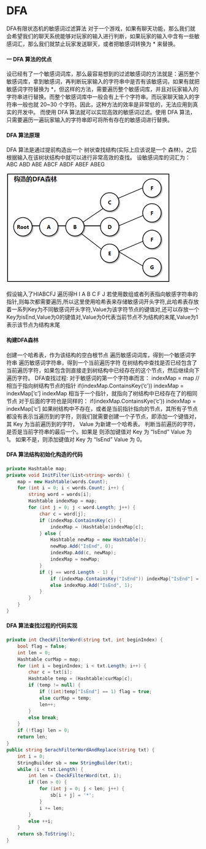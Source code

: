 # DFA
DFA有限状态机的敏感词过滤算法
对于一个游戏，如果有聊天功能，那么我们就会希望我们的聊天系统能够对玩家的输入进行判断，如果玩家的输入中含有一些敏感词汇，那么我们就禁止玩家发送聊天，或者把敏感词转换为 * 来替换。

#### 一 DFA 算法的优点

设已经有了一个敏感词词库，那么最容易想到的过滤敏感词的方法就是：遍历整个敏感词库，拿到敏感词，再判断玩家输入的字符串中是否有该敏感词，如果有就把敏感词字符替换为 *，但这样的方法，需要遍历整个敏感词库，并且对玩家输入的字符串进行替换。而整个敏感词库中一般会有上千个字符串。而玩家聊天输入的字符串一般也就 20~30 个字符。因此，这种方法的效率是非常低的，无法应用到真实的开发中。
而使用 DFA 算法就可以实现高效的敏感词过滤。使用 DFA 算法，只需要遍历一遍玩家输入的字符串即可将所有存在的敏感词进行替换。

#### DFA 算法原理

DFA 算法是通过提前构造出一个 树状查找结构(实际上应该说是一个 森林)，之后根据输入在该树状结构中就可以进行非常高效的查找。
设敏感词库的词汇为：ABC ABD ABE ABCF ABDF ABEF ABEG  

![avatar](./1.png)  

假设输入了HIABCFJ 遍历得H I A B C F J
若使用数组或者列表指向敏感字符串的指针,则每次都需要遍历,所以这里使用哈希表来存储敏感词开头字符,此哈希表存放着一系列Key为不同敏感词开头字符,Value为该字符节点的键值对,还可以存放一个Key为isEnd,Value为0的键值对,Value为0代表当前节点不为结构的末尾,Value为1表示该节点为结构末尾

#### 构建DFA森林

创建一个哈希表，作为该结构的空白根节点
遍历敏感词词库，得到一个敏感词字符串
遍历敏感词字符串，得到一个当前遍历字符
在树结构中查找是否已经包含了当前遍历字符，如果包含则直接走到树结构中已经存在的这个节点，然后继续向下遍历字符。
DFA查找过程:
对于敏感词的第一个字符串而言：
indexMap = map // 相当于指向树结构节点的指针
if(indexMap.ContainsKey(‘c’)) indexMap = indexMap[‘c’]
indexMap 相当于一个指针，就指向了树结构中已经存在了的相同节点
对于后面的字符也是同样的：
if(indexMap.ContainsKye(‘c’)) indexMap = indexMap[‘c’]
如果树结构中不存在，或者是当前指针指向的节点，其所有子节点都没有表示当遍历到的字符，则我们就需要创建一个子节点，即添加一个键值对，其 Key 为当前遍历到的字符， Value 为新建一个哈希表。
判断当前遍历的字符，是否是当前字符串的最后一个。如果是 则添加键值对 Key 为 “IsEnd” Value 为 1。 如果不是，则添加键值对 Key 为 “IsEnd” Value 为 0。

#### DFA 算法结构初始化构造的代码
```csharp
private Hashtable map;
private void InitFilter(List<string> words) {
    map = new Hashtable(words.Count);
    for (int i = 0; i < words.Count; i++) {
        string word = words[i];
        Hashtable indexMap = map;
        for (int j = 0; j < word.Length; j++) {
            char c = word[j];
            if (indexMap.ContainsKey(c)) {
                indexMap = (Hashtable)indexMap[c];
            } else {
                Hashtable newMap = new Hashtable();
                newMap.Add("IsEnd", 0);
                indexMap.Add(c, newMap);
                indexMap = newMap;
            }
            if (j == word.Length - 1) {
                if (indexMap.ContainsKey("IsEnd")) indexMap["IsEnd"] = 1;
                else indexMap.Add("IsEnd", 1);
            }
        }
    }
}
```
#### DFA 算法查找过程的代码实现
```csharp
private int CheckFilterWord(string txt, int beginIndex) {
    bool flag = false;
    int len = 0;
    Hashtable curMap = map;
    for (int i = beginIndex; i < txt.Length; i++) {
        char c = txt[i];
        Hashtable temp = (Hashtable)curMap[c];
        if (temp != null) {
            if ((int)temp["IsEnd"] == 1) flag = true;
            else curMap = temp;
            len++;
        }
        else break;
    }
    if (!flag) len = 0;
    return len;
}
public string SerachFilterWordAndReplace(string txt) {
    int i = 0;
    StringBuilder sb = new StringBuilder(txt);
    while (i < txt.Length) {
        int len = CheckFilterWord(txt, i);
        if (len > 0) {
            for (int j = 0; j < len; j++) {
                sb[i + j] = '*';
            }
            i += len;
        }
        else ++i;
    }
    return sb.ToString();
}
```
